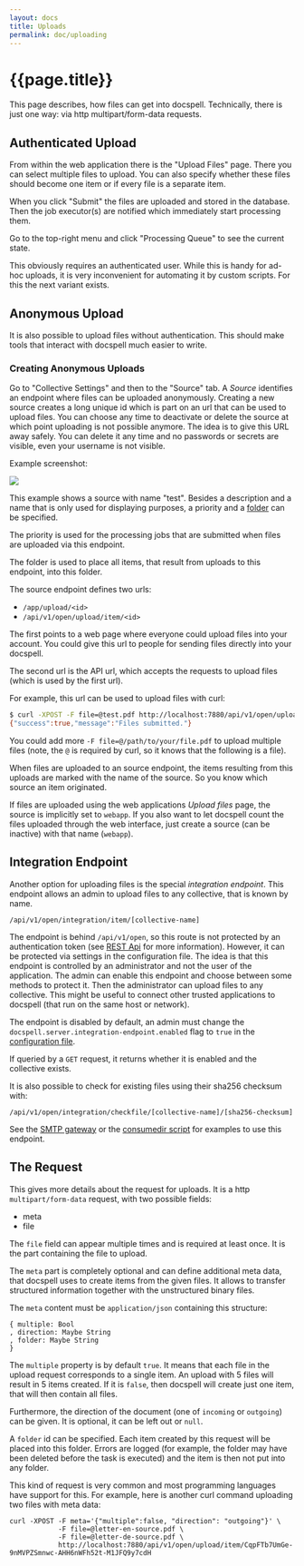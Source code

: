 ```yaml
---
layout: docs
title: Uploads
permalink: doc/uploading
---
```


# {{page.title}}


This page describes, how files can get into docspell. Technically,
there is just one way: via http multipart/form-data requests.


## Authenticated Upload

From within the web application there is the "Upload Files"
page. There you can select multiple files to upload. You can also
specify whether these files should become one item or if every file is
a separate item.

When you click "Submit" the files are uploaded and stored in the
database. Then the job executor(s) are notified which immediately
start processing them.

Go to the top-right menu and click "Processing Queue" to see the
current state.

This obviously requires an authenticated user. While this is handy for
ad-hoc uploads, it is very inconvenient for automating it by custom
scripts. For this the next variant exists.

## Anonymous Upload

It is also possible to upload files without authentication. This
should make tools that interact with docspell much easier to write.


### Creating Anonymous Uploads

Go to "Collective Settings" and then to the "Source" tab. A *Source*
identifies an endpoint where files can be uploaded
anonymously. Creating a new source creates a long unique id which is
part on an url that can be used to upload files. You can choose any
time to deactivate or delete the source at which point uploading is
not possible anymore. The idea is to give this URL away safely. You
can delete it any time and no passwords or secrets are visible, even
your username is not visible.

Example screenshot:

<div class="thumbnail">
  <img src="../img/sources-form.png">
</div>

This example shows a source with name "test". Besides a description
and a name that is only used for displaying purposes, a priority and a
[folder](metadata#folders) can be specified.

The priority is used for the processing jobs that are submitted when
files are uploaded via this endpoint.

The folder is used to place all items, that result from uploads to
this endpoint, into this folder.

The source endpoint defines two urls:

- `/app/upload/<id>`
- `/api/v1/open/upload/item/<id>`

The first points to a web page where everyone could upload files into
your account. You could give this url to people for sending files
directly into your docspell.

The second url is the API url, which accepts the requests to upload
files (which is used by the first url).

For example, this url can be used to upload files with curl:

``` bash
$ curl -XPOST -F file=@test.pdf http://localhost:7880/api/v1/open/upload/item/CqpFTb7UmGe-9nMVPZSmnwc-AHH6nWFh52t-M1JFQ9y7cdH
{"success":true,"message":"Files submitted."}
```

You could add more `-F file=@/path/to/your/file.pdf` to upload
multiple files (note, the `@` is required by curl, so it knows that
the following is a file).

When files are uploaded to an source endpoint, the items resulting
from this uploads are marked with the name of the source. So you know
which source an item originated.

If files are uploaded using the web applications *Upload files* page,
the source is implicitly set to `webapp`. If you also want to let
docspell count the files uploaded through the web interface, just
create a source (can be inactive) with that name (`webapp`).


## Integration Endpoint

Another option for uploading files is the special *integration
endpoint*. This endpoint allows an admin to upload files to any
collective, that is known by name.

```
/api/v1/open/integration/item/[collective-name]
```

The endpoint is behind `/api/v1/open`, so this route is not protected
by an authentication token (see [REST Api](../api) for more
information). However, it can be protected via settings in the
configuration file. The idea is that this endpoint is controlled by an
administrator and not the user of the application. The admin can
enable this endpoint and choose between some methods to protect it.
Then the administrator can upload files to any collective. This might
be useful to connect other trusted applications to docspell (that run
on the same host or network).

The endpoint is disabled by default, an admin must change the
`docspell.server.integration-endpoint.enabled` flag to `true` in the
[configuration file](configure#rest-server).

If queried by a `GET` request, it returns whether it is enabled and
the collective exists.

It is also possible to check for existing files using their sha256
checksum with:

```
/api/v1/open/integration/checkfile/[collective-name]/[sha256-checksum]
```

See the [SMTP gateway](tools/smtpgateway) or the [consumedir
script](tools/consumedir) for examples to use this endpoint.

## The Request

This gives more details about the request for uploads. It is a http
`multipart/form-data` request, with two possible fields:

- meta
- file

The `file` field can appear multiple times and is required at least
once. It is the part containing the file to upload.

The `meta` part is completely optional and can define additional meta
data, that docspell uses to create items from the given files. It
allows to transfer structured information together with the
unstructured binary files.

The `meta` content must be `application/json` containing this
structure:

```
{ multiple: Bool
, direction: Maybe String
, folder: Maybe String
}
```

The `multiple` property is by default `true`. It means that each file
in the upload request corresponds to a single item. An upload with 5
files will result in 5 items created. If it is `false`, then docspell
will create just one item, that will then contain all files.

Furthermore, the direction of the document (one of `incoming` or
`outgoing`) can be given. It is optional, it can be left out or
`null`.

A `folder` id can be specified. Each item created by this request will
be placed into this folder. Errors are logged (for example, the folder
may have been deleted before the task is executed) and the item is
then not put into any folder.

This kind of request is very common and most programming languages
have support for this. For example, here is another curl command
uploading two files with meta data:

```
curl -XPOST -F meta='{"multiple":false, "direction": "outgoing"}' \
            -F file=@letter-en-source.pdf \
            -F file=@letter-de-source.pdf \
            http://localhost:7880/api/v1/open/upload/item/CqpFTb7UmGe-9nMVPZSmnwc-AHH6nWFh52t-M1JFQ9y7cdH
```
